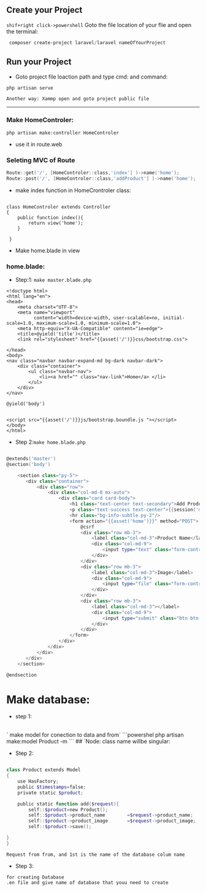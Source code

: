 
## Create your Project 
`shif+right click->powershell` Goto the file location of your flie and open the terminal:

```powershell
 composer create-project laravel/laravel nameOfYourProject
```
## Run your Project 
- Goto project file loaction path and type cmd: and command:
```powershell
php artisan serve
```
`Another way: Xammp open and goto project public file`

<hr/>

### Make HomeControler:

```powershell:
php artisan make:controller HomeControler
```
- use it in route.web 

### Seleting MVC of Route

```powershell
Route::get('/', [HomeControler::class,'index'] )->name('home');
Route::post('/', [HomeControler::class,'addProduct'] )->name('home');


```
- make index function in HomeCrontroler class:

```poweshell

class HomeControler extends Controller
{
    public function index(){
        return view('home');
    }
    
 }
 ```
 - Make home.blade in view

### home.blade:

 - Step:1: `make master.blade.php`

```powershell:
<!doctype html>
<html lang="en">
<head>
    <meta charset="UTF-8">
    <meta name="viewport"
          content="width=device-width, user-scalable=no, initial-scale=1.0, maximum-scale=1.0, minimum-scale=1.0">
    <meta http-equiv="X-UA-Compatible" content="ie=edge">
    <title>@yield('title')</title>
    <link rel="stylesheet" href="{{asset('/')}}css/bootstrap.css">

</head>
<body>
<nav class="navbar navbar-expand-md bg-dark navbar-dark">
    <div class="container">
        <ul class="navbar-nav">
            <li><a href="" class="nav-link">Home</a> </li>
        </ul>
    </div>
</nav>

@yield('body')


<script src="{{asset('/')}}js/bootstrap.boundle.js "></script>
</body>
</html>

```
 - Step 2:`make home.blade.php`
```powershell

@extends('master')
@section('body')

    <section class="py-5">
       <div class="container">
           <div class="row">
               <div class="col-md-8 mx-auto">
                   <div class="card card-body">
                       <h1 class="text-center text-secondary">Add Product</h1>
                       <p class="text-success text-center">{{session('message')}}</p>
                       <hr class="bg-info-subtle py-2"/>
                       <form action="{{asset('home')}}" method="POST">
                           @csrf
                           <div class="row mb-3">
                               <label class="col-md-3">Product Name</label>
                               <div class="col-md-9">
                                   <input type="text" class="form-control" name="product_name">
                               </div>
                           </div>
                           <div class="row mb-3">
                               <label class="col-md-3">Image</label>
                               <div class="col-md-9">
                                   <input type="file" class="form-control" name="product_image">
                               </div>
                           </div>
                           <div class="row mb-3">
                               <label class="col-md-3"></label>
                               <div class="col-md-9">
                                   <input type="submit" class="btn btn-secondary float-end " value="Add The product">
                               </div>
                           </div>
                       </form>
                   </div>
               </div>
           </div>
       </div>
    </section>

@endsection
```
# Make database:
- step 1:

<br>
` make model for conection to data and from`
```powershel
php artisan make:model Product -m
```
## `Node: class name willbe singular:

- Step 2:

```powershell

class Product extends Model
{
    use HasFactory;
    public $timestamps=false;
    private static $product;

    public static function add($request){
        self::$product=new Product();
        self::$product->product_name        =$request->product_name;
        self::$product->product_image       =$request->product_image;
        self::$product->save();

}
}
```
`Request from from, and 1st is the name of the database colum name`
- Step 3:

`for creating Database`<br/>
`.en file and give name of database that youu need to create`

